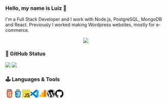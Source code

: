 ### Hello, my name is Luiz 👋

I'm a Full Stack Developer and I work with Node.js, PostgreSQL, MongoDB and React. Previously I worked making Wordpress websites, mostly for e-commerce. 
<div  align="center">
<img align="center" height="300em" src="https://miro.medium.com/max/720/0*eIhVp0KXrXSSHORN.gif" />
  </div>

### 📝 GitHub Status
<div>
  <img height="150em" src="https://github-readme-stats.vercel.app/api?username=lguilhermefl&show_icons=true&theme=github_dark" />
  <img height="150em" src="https://github-readme-stats.vercel.app/api/top-langs/?username=lguilhermefl&layout=compact&langs_count=7&theme=github_dark"/>
</div>

### 🕹️ Languages & Tools
<img align="left" alt="HTML5" width="26px" src="https://raw.githubusercontent.com/github/explore/80688e429a7d4ef2fca1e82350fe8e3517d3494d/topics/html/html.png" />
<img align="left" alt="CSS3" width="26px" src="https://raw.githubusercontent.com/github/explore/80688e429a7d4ef2fca1e82350fe8e3517d3494d/topics/css/css.png" />
<img align="left" alt="JavaScript" width="26px" src="https://raw.githubusercontent.com/github/explore/80688e429a7d4ef2fca1e82350fe8e3517d3494d/topics/javascript/javascript.png" />
<img align="left" alt="Visual Studio Code" width="26px" src="https://raw.githubusercontent.com/github/explore/80688e429a7d4ef2fca1e82350fe8e3517d3494d/topics/visual-studio-code/visual-studio-code.png" />
<img align="left" alt="Google-Analytics" width="26px" src="https://github.com/lguilhermefl/lguilhermefl/blob/main/analytics.png" />
<img align="left" alt="Wordpress" width="26px" src="https://github.com/lguilhermefl/lguilhermefl/blob/main/wordpress.png" />
<img align="left" alt="GitHub" width="26px" src="https://raw.githubusercontent.com/github/explore/78df643247d429f6cc873026c0622819ad797942/topics/github/github.png" />

  
